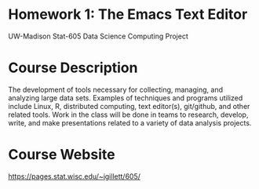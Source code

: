 # Homework 1: The Emacs Text Editor
UW-Madison Stat-605 Data Science Computing Project

# Course Description

The development of tools necessary for collecting, managing, and analyzing large data sets. Examples of techniques and programs utilized include Linux, R, distributed computing, text editor(s), git/github, and other related tools. Work in the class will be done in teams to research, develop, write, and make presentations related to a variety of data analysis projects.

# Course Website
https://pages.stat.wisc.edu/~jgillett/605/
